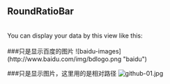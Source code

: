 <h2>RoundRatioBar</h2><br/>
You can display your data by this view like this:<br/><br/>
###只是显示百度的图片
![baidu-images](http://www.baidu.com/img/bdlogo.png "baidu")  

###只是显示图片，这里用的是相对路径
![github-01.jpg](/images/01.jpg "github-01.jpg")
